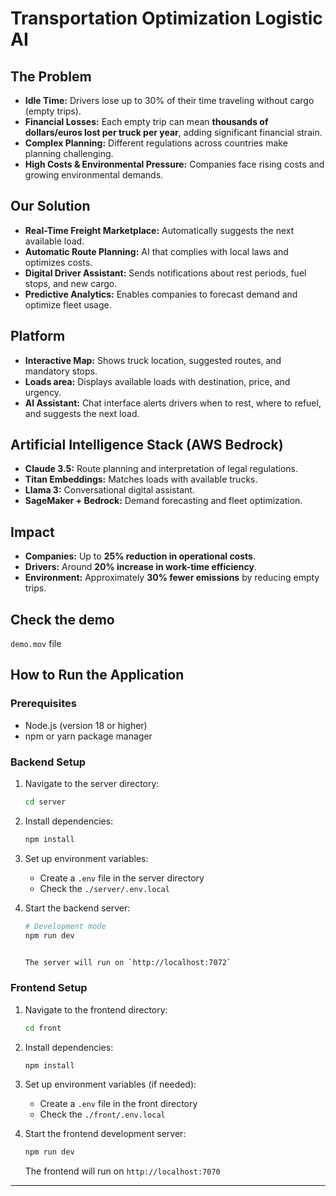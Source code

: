 # Transportation Optimization Logistic AI

## The Problem

- **Idle Time:** Drivers lose up to 30% of their time traveling without cargo (empty trips).
- **Financial Losses:** Each empty trip can mean **thousands of dollars/euros lost per truck per year**, adding significant financial strain.
- **Complex Planning:** Different regulations across countries make planning challenging.
- **High Costs & Environmental Pressure:** Companies face rising costs and growing environmental demands.

## Our Solution

- **Real-Time Freight Marketplace:** Automatically suggests the next available load.
- **Automatic Route Planning:** AI that complies with local laws and optimizes costs.
- **Digital Driver Assistant:** Sends notifications about rest periods, fuel stops, and new cargo.
- **Predictive Analytics:** Enables companies to forecast demand and optimize fleet usage.

## Platform

- **Interactive Map:** Shows truck location, suggested routes, and mandatory stops.
- **Loads area:** Displays available loads with destination, price, and urgency.
- **AI Assistant:** Chat interface alerts drivers when to rest, where to refuel, and suggests the next load.

## Artificial Intelligence Stack (AWS Bedrock)

- **Claude 3.5:** Route planning and interpretation of legal regulations.
- **Titan Embeddings:** Matches loads with available trucks.
- **Llama 3:** Conversational digital assistant.
- **SageMaker + Bedrock:** Demand forecasting and fleet optimization.

## Impact

- **Companies:** Up to **25% reduction in operational costs**.
- **Drivers:** Around **20% increase in work-time efficiency**.
- **Environment:** Approximately **30% fewer emissions** by reducing empty trips.

## Check the demo

`demo.mov` file

## How to Run the Application

### Prerequisites

- Node.js (version 18 or higher)
- npm or yarn package manager

### Backend Setup

1. Navigate to the server directory:

   ```bash
   cd server
   ```

2. Install dependencies:

   ```bash
   npm install
   ```

3. Set up environment variables:

   - Create a `.env` file in the server directory
   - Check the `./server/.env.local`

4. Start the backend server:

   ```bash
   # Development mode
   npm run dev


   The server will run on `http://localhost:7072`
   ```

### Frontend Setup

1. Navigate to the frontend directory:

   ```bash
   cd front
   ```

2. Install dependencies:

   ```bash
   npm install
   ```

3. Set up environment variables (if needed):

   - Create a `.env` file in the front directory
   - Check the `./front/.env.local`

4. Start the frontend development server:

   ```bash
   npm run dev
   ```

   The frontend will run on `http://localhost:7070`

---
